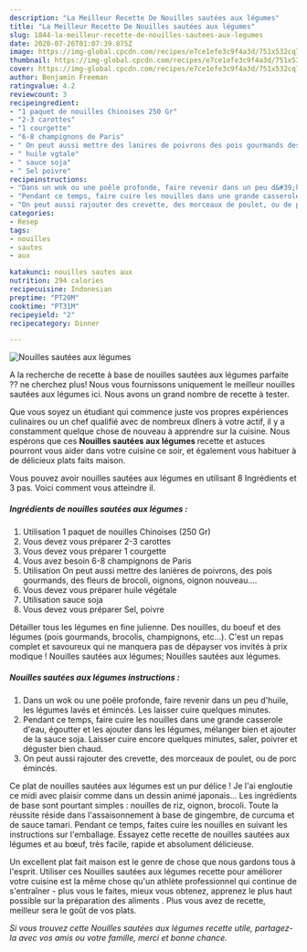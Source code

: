 ```yaml
---
description: "La Meilleur Recette De Nouilles sautées aux légumes"
title: "La Meilleur Recette De Nouilles sautées aux légumes"
slug: 1844-la-meilleur-recette-de-nouilles-sautees-aux-legumes
date: 2020-07-26T01:07:39.875Z
image: https://img-global.cpcdn.com/recipes/e7ce1efe3c9f4a3d/751x532cq70/nouilles-sautees-aux-legumes-photo-principale-de-la-recette.jpg
thumbnail: https://img-global.cpcdn.com/recipes/e7ce1efe3c9f4a3d/751x532cq70/nouilles-sautees-aux-legumes-photo-principale-de-la-recette.jpg
cover: https://img-global.cpcdn.com/recipes/e7ce1efe3c9f4a3d/751x532cq70/nouilles-sautees-aux-legumes-photo-principale-de-la-recette.jpg
author: Benjamin Freeman
ratingvalue: 4.2
reviewcount: 3
recipeingredient:
- "1 paquet de nouilles Chinoises 250 Gr"
- "2-3 carottes"
- "1 courgette"
- "6-8 champignons de Paris"
- " On peut aussi mettre des lanires de poivrons des pois gourmands des fleurs de brocoli oignons oignon nouveau"
- " huile vgtale"
- " sauce soja"
- " Sel poivre"
recipeinstructions:
- "Dans un wok ou une poêle profonde, faire revenir dans un peu d&#39;huile, les légumes lavés et émincés. Les laisser cuire quelques minutes."
- "Pendant ce temps, faire cuire les nouilles dans une grande casserole d&#39;eau, égoutter et les ajouter dans les légumes, mélanger bien et ajouter de la sauce soja. Laisser cuire encore quelques minutes, saler, poivrer et déguster bien chaud."
- "On peut aussi rajouter des crevette, des morceaux de poulet, ou de porc émincés."
categories:
- Resep
tags:
- nouilles
- sautes
- aux

katakunci: nouilles sautes aux 
nutrition: 294 calories
recipecuisine: Indonesian
preptime: "PT20M"
cooktime: "PT31M"
recipeyield: "2"
recipecategory: Dinner

---
```



![Nouilles sautées aux légumes](https://img-global.cpcdn.com/recipes/e7ce1efe3c9f4a3d/751x532cq70/nouilles-sautees-aux-legumes-photo-principale-de-la-recette.jpg)

A la recherche de recette à base de nouilles sautées aux légumes parfaite ?? ne cherchez plus! Nous vous fournissons uniquement le meilleur nouilles sautées aux légumes ici. Nous avons un grand nombre de recette à tester.

Que vous soyez un étudiant qui commence juste vos propres expériences culinaires ou un chef qualifié avec de nombreux dîners à votre actif, il y a constamment quelque chose de nouveau à apprendre sur la cuisine. Nous espérons que ces <strong> Nouilles sautées aux légumes </strong> recette et astuces pourront vous aider dans votre cuisine ce soir, et également vous habituer à de délicieux plats faits maison.

<!--inarticleads1-->

Vous pouvez avoir nouilles sautées aux légumes en utilisant 8 Ingrédients et 3 pas. Voici comment vous atteindre il.

##### Ingrédients de nouilles sautées aux légumes :

1. Utilisation 1 paquet de nouilles Chinoises (250 Gr)
1. Vous devez vous préparer 2-3 carottes
1. Vous devez vous préparer 1 courgette
1. Vous avez besoin 6-8 champignons de Paris
1. Utilisation  On peut aussi mettre des lanières de poivrons, des pois gourmands, des fleurs de brocoli, oignons, oignon nouveau....
1. Vous devez vous préparer  huile végétale
1. Utilisation  sauce soja
1. Vous devez vous préparer  Sel, poivre


Détailler tous les légumes en fine julienne. Des nouilles, du boeuf et des légumes (pois gourmands, brocolis, champignons, etc…). C&#39;est un repas complet et savoureux qui ne manquera pas de dépayser vos invités à prix modique ! Nouilles sautées aux légumes; Nouilles sautées aux légumes. 

<!--inarticleads2-->

##### Nouilles sautées aux légumes instructions :

1. Dans un wok ou une poêle profonde, faire revenir dans un peu d&#39;huile, les légumes lavés et émincés. Les laisser cuire quelques minutes.
1. Pendant ce temps, faire cuire les nouilles dans une grande casserole d&#39;eau, égoutter et les ajouter dans les légumes, mélanger bien et ajouter de la sauce soja. Laisser cuire encore quelques minutes, saler, poivrer et déguster bien chaud.
1. On peut aussi rajouter des crevette, des morceaux de poulet, ou de porc émincés.


Ce plat de nouilles sautées aux légumes est un pur délice ! Je l&#39;ai engloutie ce midi avec plaisir comme dans un dessin animé japonais… Les ingrédients de base sont pourtant simples : nouilles de riz, oignon, brocoli. Toute la réussite réside dans l&#39;assaisonnement à base de gingembre, de curcuma et de sauce tamari. Pendant ce temps, faites cuire les nouilles en suivant les instructions sur l&#39;emballage. Essayez cette recette de nouilles sautées aux légumes et au bœuf, très facile, rapide et absolument délicieuse. 

<!--inarticleads1-->

<p>
Un excellent plat fait maison est le genre de chose que nous gardons tous à l'esprit. Utiliser ces Nouilles sautées aux légumes recette pour améliorer votre cuisine est la même chose qu'un athlète professionnel qui continue de s'entraîner - plus vous le faites, mieux vous obtenez, apprenez le plus haut possible sur la préparation des aliments . Plus vous avez de recette, meilleur sera le goût de vos plats.
</p>

<p>
<i>Si vous trouvez cette Nouilles sautées aux légumes recette utile, partagez-la avec vos amis ou votre famille, merci et bonne chance.</i>
</p>
